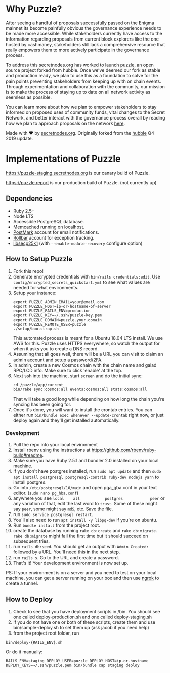 # Why Puzzle?

After seeing a handful of proposals successfully passed on the Enigma mainnet its become painfully obvious the governance experience needs to be made more accessible. While stakeholders currently have access to the information regarding proposals from current block explorers like the one hosted by cashmaney, stakeholders still lack a comprehensive resource that really empowers them to more actively participate in the governance process.

To address this secretnodes.org has worked to launch puzzle, an open source project forked from hubble. Once we’ve deemed our fork as stable and production ready, we plan to use this as a foundation to solve for the pain points preventing stakeholders from keeping up with on chain events. Through experimentation and collaboration with the community, our mission is to make the process of staying up to date on all network activity as seemless as possible.

You can learn more about how we plan to empower stakeholders to stay informed on proposed uses of community funds, vital changes to the Secret Network, and better interact with the governance process overall by reading how we plan to approach proposals on the network [here](https://secretnodes.org/#/misc/community-first-approach).

Made with :heart: by [secretnodes.org](https://secretnodes.org). Originally forked from the [hubble](https://github.com/figment-networks/hubble) Q4 2019 update.

# Implementations of Puzzle
https://puzzle-staging.secretnodes.org is our canary build of Puzzle.

https://puzzle.report is our production build of Puzzle. (not currently up)

## Dependencies

- Ruby 2.5+
- Node LTS
- Accessible PostgreSQL database.
- Memcached running on localhost.
- [PostMark](https://postmarkapp.com) account for email notifications.
- [Rollbar](https://rollbar.com) account for exception tracking.
- [libsecp25k1](https://github.com/bitcoin-core/secp256k1) (with `--enable-module-recovery` configure option)


## How to Setup Puzzle

1. Fork this repo!
1. Generate encrypted credentials with `bin/rails credentials:edit`. Use `config/encrypted_secrets_quickstart.yml` to see what values are needed for what environments. 
1. Setup your instance:
    ```
    export PUZZLE_ADMIN_EMAIL=your@email.com
    export PUZZLE_HOST=ip-or-hostname-of-server
    export PUZZLE_RAILS_ENV=production
    export PUZZLE_KEY=~/.ssh/puzzle-key.pem
    export PUZZLE_DOMAIN=puzzle.your.domain
    export PUZZLE_REMOTE_USER=puzzle
    ./setup/bootstrap.sh
    ```
    This automated process is meant for a Ubuntu 18.04 LTS install. We use AWS for this. Puzzle uses HTTPS everywhere, so watch the output for when it asks you to create a DNS record.
1. Assuming that all goes well, there will be a URL you can visit to claim an admin account and setup a password/2FA.
1. In admin, create a new Cosmos chain with the chain name and gaiad RPC/LCD info. Make sure to click 'enable' at the top.
1. Next ssh into the machine, start `screen` and do the initial sync:
    ```
    cd /puzzle/app/current
    bin/rake sync:cosmos:all events:cosmos:all stats:cosmos:all
    ```
    That will take a good long while depending on how long the chain you're syncing has been going for.
1. Once it's done, you will want to install the crontab entries. You can either run `bin/bundle exec whenever --update-crontab` right now, or just deploy again and they'll get installed automatically.

### Development
1. Pull the repo into your local environment
1. Install rbenv using the instructions at https://github.com/rbenv/ruby-build#readme. 
1. Make sure you have Ruby 2.5.1 and bundler 2.0 installed on your local machine. 
1. If you don't have postgres installed, run `sudo apt update` and then `sudo apt install postgresql postgresql-contrib ruby-dev nodejs yarn` to install postgres. 
1. Go into `/etc/postgresql/10/main` and open pga_gba.conf in your text editor. (`sudo nano pg_hba.conf`)
1. anywhere you see `local    all           postgres            peer` or any variation of that, edit the last word to `trust`. Some of these might say `peer`, some might say `md5`, etc. Save the file.
1. run `sudo service postgresql restart`. 
1. You'll also need to run `apt install -y libpq-dev` if you're on ubuntu. 
1. Run `bundle install` from the project root.
1. create the database by running `rake db:create` and `rake db:migrate`. `rake db:migrate` might fail the first time but it should succeed on subsequent tries. 
1. run `rails db:seed`. You should get an output with `Admin Created:` followed by a URL. You'll need this in the next step. 
1. run `rails s`. Go to the URL and create a password. 
1. That's it! Your development environment is now set up. 

PS: If your environment is on a server and you need to test on your local machine, you can get a server running on your box and then use [ngrok](https://ngrok.com/) to create a tunnel. 

## How to Deploy

1. Check to see that you have deployment scripts in /bin. You should see one called deploy-production.sh and one called deploy-staging.sh
1. If you do not have one or both of these scripts, create them and use bin/sample-deploy.sh to set them up (ask jacob if you need help)
1. from the project root folder, run

```
bin/deploy-{RAILS_ENV}.sh
```

Or do it manually:

```
RAILS_ENV=staging DEPLOY_USER=puzzle DEPLOY_HOST=ip-or-hostname DEPLOY_KEYS=~/.ssh/puzzle.pem bin/bundle cap staging deploy
```
